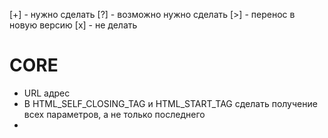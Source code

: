 [+] - нужно сделать
[?] - возможно нужно сделать
[>] - перенос в новую версию
[x] - не делать

# CORE
* URL адрес
* В HTML_SELF_CLOSING_TAG и HTML_START_TAG сделать получение всех параметров, а не только последнего
* 
